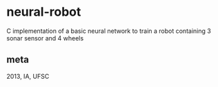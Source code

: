 # neural-robot

C implementation of a basic neural network to train a robot containing 3 sonar sensor and 4 wheels

## meta

2013, IA, UFSC
